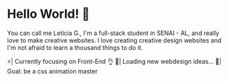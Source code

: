 # Hello World! 👋
You can call me Letícia G., I'm a full-stack student in SENAI - AL, and really love to make creative websites. I love creating creative design websites and I'm not afraid to learn a thousand things to do it.

⚡| Currently focusing on Front-End 👌
🔭| Loading new webdesign ideas...
🚀| Goal: be a css animation master
